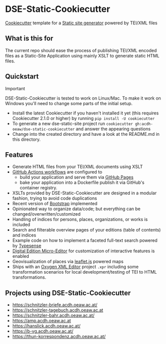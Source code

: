 # DSE-Static-Cookiecutter

[Cookiecutter](https://github.com/cookiecutter/cookiecutter) template for a [Static site generator](https://en.wikipedia.org/wiki/Static_site_generator) powered by TEI/XML files

## What is this for

The current repo should ease the process of publishing TEI/XML encoded files as a Static-Site Application using mainly XSLT to generate static HTML files.

## Quickstart

> [!IMPORTANT]  
> DSE-Static-Cookiecutter is tested to work on Linux/Mac. To make it work on Windows you'll need to change some parts of the initial setup.

* Install the latest Cookiecutter if you haven't installed it yet (this requires Cookiecutter 2.1.0 or higher) by running `pip install -U cookiecutter`
* To generate a new dse-static-site project run `cookiecutter gh:acdh-oeaw/dse-static-cookiecutter` and answer the appearing questions
* Change into the created directory and have a look at the README.md in this directory.

## Features
* Generate HTML files from your TEI/XML documents using XSLT
* [GitHub Actions workflows](https://docs.github.com/en/actions/using-workflows) are configured to
  * build your application and serve them via [GitHub Pages](https://pages.github.com/)
  * bake your application into a Dockerfile publish it via GitHub's container registry.
* XSLTs provided by DSE-Static-Cookiecutter are designed in a modular fashion, trying to avoid code duplications
* Recent version of [Bootstrap](https://getbootstrap.com/) implemented
* Opinionated way to organize data/code; but everything can be changed/overwritten/customized
* Handling of indices for persons, places, organizations, or works is included
* Search and filterable overview pages of your editions (table of contents) and indices
* Example code on how to implement a faceted full-text search powered by [Typesense](https://typesense.org/)
* [Digital Edition Micro-Editor](https://github.com/acdh-oeaw/de-micro-editor) for customization of interactive features is enabled
* Geovisualization of places via [leaflet.js](https://leafletjs.com/) powered maps
* Ships with an [Oxygen XML Editor](https://www.oxygenxml.com/) project `.xpr` including some transformation scenarios for local development/testing of TEI to HTML transformations.

## Projects using DSE-Static-Cookiecutter

* https://schnitzler-briefe.acdh.oeaw.ac.at/
* https://schnitzler-tagebuch.acdh.oeaw.ac.at
* https://schnitzler-bahr.acdh.oeaw.ac.at/
* https://amp.acdh.oeaw.ac.at
* https://hanslick.acdh.oeaw.ac.at/
* https://b-vg.acdh.oeaw.ac.at/
* https://thun-korrespondenz.acdh.oeaw.ac.at/
